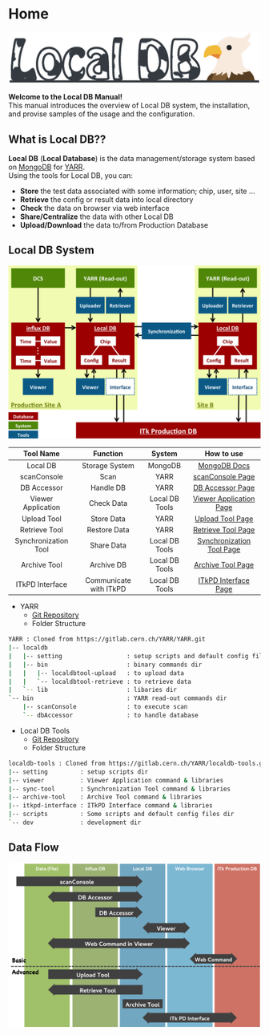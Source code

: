 # Home

![Local DB](images/localdb/logo.png)

**Welcome to the Local DB Manual!**<br>
This manual introduces the overview of Local DB system, the installation, and provise samples of the usage and the configuration.

## What is Local DB??
**Local DB** (**Local Database**) is the data management/storage system based on [MongoDB](https://docs.mongodb.com/) for [YARR](https://gitlab.cern.ch/YARR).<br>
Using the tools for Local DB, you can:

- **Store** the test data associated with some information; chip, user, site ...
- **Retrieve** the config or result data into local directory
- **Check** the data on browser via web interface
- **Share/Centralize** the data with other Local DB
- **Upload/Download** the data to/from Production Database

## Local DB System

![Local DB System Overview](images/localdb/overview.png)

|Tool Name           |Function              |System        |How to use                                     |
|:------------------:|:--------------------:|:------------:|:---------------------------------------------:|
|Local DB            |Storage System        |MongoDB       |[MongoDB Docs](https://docs.mongodb.com/)      |
|scanConsole         |Scan                  |YARR          |[scanConsole Page](tool/scanconsole.md)        |
|DB Accessor         |Handle DB             |YARR          |[DB Accessor Page](tool/accessor.md)           |
|Viewer Application  |Check Data            |Local DB Tools|[Viewer Application Page](tool/viewer.md)      |
|Upload Tool         |Store Data            |YARR          |[Upload Tool Page](tool/upload.md)             |
|Retrieve Tool       |Restore Data          |YARR          |[Retrieve Tool Page](tool/retrieve.md)         |
|Synchronization Tool|Share Data            |Local DB Tools|[Synchronization Tool Page](tool/sync.md)      |
|Archive Tool        |Archive DB            |Local DB Tools|[Archive Tool Page](tool/archive.md)           |
|ITkPD Interface     |Communicate with ITkPD|Local DB Tools|[ITkPD Interface Page](tool/itkpd-interface.md)|

- YARR
    - [Git Repository](https://gitlab.cern.ch/YARR/YARR)
    - Folder Structure

```bash
YARR : Cloned from https://gitlab.cern.ch/YARR/YARR.git
|-- localdb
|   |-- setting                  : setup scripts and default config files dir
|   |-- bin                      : binary commands dir
|   |   |-- localdbtool-upload   : to upload data
|   |   `-- localdbtool-retrieve : to retrieve data
|   `-- lib                      : libaries dir
`-- bin                          : YARR read-out commands dir
    |-- scanConsole              : to execute scan
    `-- dbAccessor               : to handle database
```

- Local DB Tools
    - [Git Repository](https://gitlab.cern.ch/YARR/localdb-tools)
    - Folder Structure

```bash
localdb-tools : Cloned from https://gitlab.cern.ch/YARR/localdb-tools.git
|-- setting         : setup scripts dir
|-- viewer          : Viewer Application command & libraries
|-- sync-tool       : Synchronization Tool command & libraries
|-- archive-tool    : Archive Tool command & libraries
|-- itkpd-interface : ITkPD Interface command & libraries
|-- scripts         : Some scripts and default config files dir
`-- dev             : development dir
```
## Data Flow

![Flow Chart in Local DB System](images/localdb/flow_chart.png)
